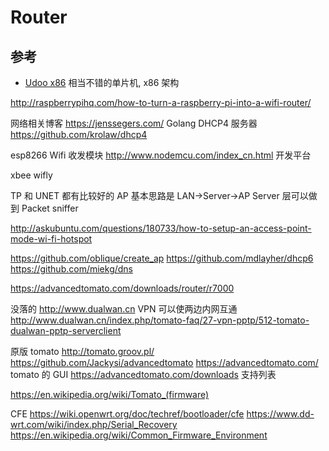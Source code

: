 # Router

## 参考
* [Udoo x86](http://www.udoo.org/udoo-x86/) 相当不错的单片机, x86 架构

http://raspberrypihq.com/how-to-turn-a-raspberry-pi-into-a-wifi-router/

网络相关博客
https://jenssegers.com/
Golang DHCP4 服务器
https://github.com/krolaw/dhcp4

esp8266 Wifi 收发模块 http://www.nodemcu.com/index_cn.html 开发平台

xbee
wifly

TP 和 UNET 都有比较好的 AP
基本思路是 LAN->Server->AP
Server 层可以做到 Packet sniffer

http://askubuntu.com/questions/180733/how-to-setup-an-access-point-mode-wi-fi-hotspot

https://github.com/oblique/create_ap
https://github.com/mdlayher/dhcp6
https://github.com/miekg/dns

https://advancedtomato.com/downloads/router/r7000

没落的 http://www.dualwan.cn
VPN 可以使两边内网互通
http://www.dualwan.cn/index.php/tomato-faq/27-vpn-pptp/512-tomato-dualwan-pptp-serverclient

原版 tomato http://tomato.groov.pl/
https://github.com/Jackysi/advancedtomato
https://advancedtomato.com/ tomato 的 GUI
https://advancedtomato.com/downloads 支持列表

https://en.wikipedia.org/wiki/Tomato_(firmware)


CFE
https://wiki.openwrt.org/doc/techref/bootloader/cfe
https://www.dd-wrt.com/wiki/index.php/Serial_Recovery
https://en.wikipedia.org/wiki/Common_Firmware_Environment
